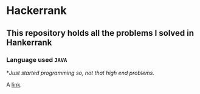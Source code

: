 Hackerrank
==========

This repository holds all the problems I solved in Hankerrank
-------------------------------------------------------------
 
### Language used `JAVA`
 
  *_Just started programming so, not that high end problems._

A [link](http://ayman.developerscanvas.com).
